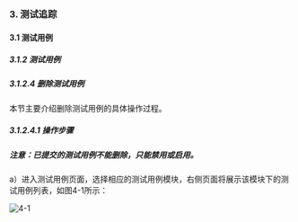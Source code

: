 ### 3. 测试追踪

#### 3.1 测试用例

##### 3.1.2 测试用例

##### 3.1.2.4 删除测试用例

本节主要介绍删除测试用例的具体操作过程。

##### 3.1.2.4.1 操作步骤

##### 注意：已提交的测试用例不能删除，只能禁用或启用。

a）进入测试用例页面，选择相应的测试用例模块，右侧页面将展示该模块下的测试用例列表，如图4-1所示：

![4-1](https://www.feisuanyz.com/fstest/cszz/9.png)
